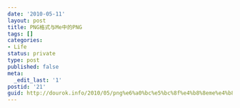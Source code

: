 ```yaml
---
date: '2010-05-11'
layout: post
title: PNG格式与Me中的PNG
tags: []
categories:
- Life
status: private
type: post
published: false
meta:
  _edit_last: '1'
postid: '21'
guid: http://dourok.info/2010/05/png%e6%a0%bc%e5%bc%8f%e4%b8%8eme%e4%b8%ad%e7%9a%84png/
---
```


